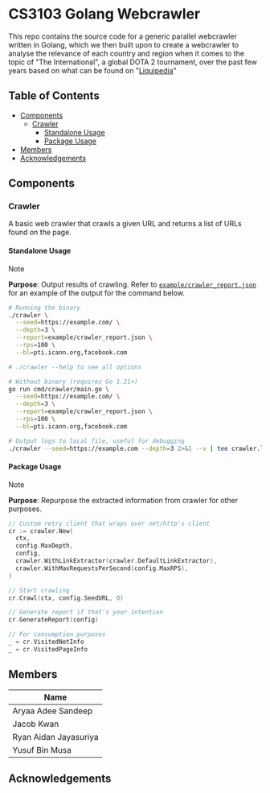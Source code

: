 # CS3103 Golang Webcrawler

This repo contains the source code for a generic parallel webcrawler written in Golang, which we then built upon to create a webcrawler to analyse the relevance of each country and region when it comes to the topic of "The International", a global DOTA 2 tournament, over the past few years based on what can be found on "[Liquipedia](https://liquipedia.net/dota2/The_International)"

<!-- omit in toc -->
## Table of Contents

- [Components](#components)
  - [Crawler](#crawler)
    - [Standalone Usage](#standalone-usage)
    - [Package Usage](#package-usage)
- [Members](#members)
- [Acknowledgements](#acknowledgements)

## Components

### Crawler

A basic web crawler that crawls a given URL and returns a list of URLs found on the page.

#### Standalone Usage

> [!NOTE]
> **Purpose**: Output results of crawling.
> Refer to [`example/crawler_report.json`](https://github.com/yusufaine/cs3103-gocrawler/blob/main/example/crawler_report.json) for an example of the output for the command below.

```bash
# Running the binary
./crawler \
  --seed=https://example.com/ \
  --depth=3 \
  --report=example/crawler_report.json \
  --rps=100 \
  --bl=pti.icann.org,facebook.com

# ./crawler --help to see all options

# Without binary (requires Go 1.21+)
go run cmd/crawler/main.go \
  --seed=https://example.com/ \
  --depth=3 \
  --report=example/crawler_report.json \
  --rps=100 \
  --bl=pti.icann.org,facebook.com

# Output logs to local file, useful for debugging
./crawler --seed=https://example.com --depth=3 2>&1 --v | tee crawler.log
```

#### Package Usage

> [!NOTE]
> **Purpose**: Repurpose the extracted information from crawler for other purposes.

```go
// Custom retry client that wraps over net/http's client
cr := crawler.New(
  ctx,
  config.MaxDepth,
  config,
  crawler.WithLinkExtractor(crawler.DefaultLinkExtractor),
  crawler.WithMaxRequestsPerSecond(config.MaxRPS),
)

// Start crawling
cr.Crawl(ctx, config.SeedURL, 0)

// Generate report if that's your intention
cr.GenerateReport(config)

// For consumption purposes
_ = cr.VisitedNetInfo
_ = cr.VisitedPageInfo
```

## Members

| **Name**              |
| --------------------- |
| Aryaa Adee Sandeep    |
| Jacob Kwan            |
| Ryan Aidan Jayasuriya |
| Yusuf Bin Musa        |

## Acknowledgements
